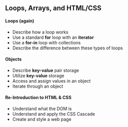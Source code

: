 ## Loops, Arrays, and HTML/CSS

#### Loops (again)

- Describe how a loop works
- Use a standard **for** loop with an **iterator**
- Use a **for-in** loop with collections
- Describe the difference between these types of loops

#### Objects

- Describe **key-value** pair storage
- Utilize **key-value** storage
- Access and assign values in an object
- Iterate through an object

#### Re-Introduction to HTML & CSS

- Understand what the DOM is
- Understand and apply the CSS Cascade
- Create and style a web page

